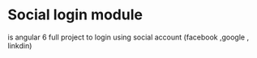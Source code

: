 # Social login module
is angular 6 full project to login using social account (facebook ,google , linkdin)
